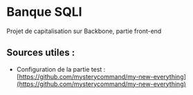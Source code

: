 # Banque SQLI

Projet de capitalisation sur Backbone, partie front-end

## Sources utiles :
- Configuration de la partie test : [https://github.com/mysterycommand/my-new-everything](https://github.com/mysterycommand/my-new-everything)